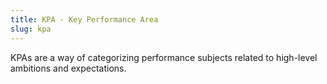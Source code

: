 ```yaml
---
title: KPA - Key Performance Area
slug: kpa
---
```


KPAs are a way of categorizing performance subjects related to high-level
ambitions and expectations.

